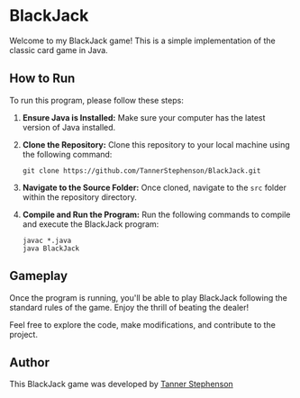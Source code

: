 # BlackJack

Welcome to my BlackJack game! This is a simple implementation of the classic card game in Java.

## How to Run

To run this program, please follow these steps:

1. **Ensure Java is Installed:** Make sure your computer has the latest version of Java installed.

2. **Clone the Repository:** Clone this repository to your local machine using the following command:
    ```
    git clone https://github.com/TannerStephenson/BlackJack.git
    ```

3. **Navigate to the Source Folder:** Once cloned, navigate to the `src` folder within the repository directory.

4. **Compile and Run the Program:** Run the following commands to compile and execute the BlackJack program:
    ```
    javac *.java
    java BlackJack
    ```

## Gameplay

Once the program is running, you'll be able to play BlackJack following the standard rules of the game. Enjoy the thrill of beating the dealer!

Feel free to explore the code, make modifications, and contribute to the project.

## Author

This BlackJack game was developed by [Tanner Stephenson](https://github.com/TannerStephenson)
